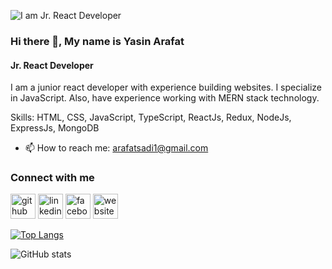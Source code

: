 ![I am Jr. React Developer](https://i.ibb.co/MMjN2D4/linked-In-Cover-2.png)
### Hi there 👋, My name is Yasin Arafat
#### Jr. React Developer

I am a junior react developer with experience building websites. I specialize in JavaScript. Also, have experience working with MERN stack technology.

Skills: HTML, CSS, JavaScript, TypeScript, ReactJs, Redux, NodeJs, ExpressJs, MongoDB

- 📫 How to reach me: arafatsadi1@gmail.com

### Connect with me
[<img src='https://cdn.jsdelivr.net/npm/simple-icons@3.0.1/icons/github.svg' alt='github' height='40'>](https://github.com/arafatsadi1)  [<img src='https://cdn.jsdelivr.net/npm/simple-icons@3.0.1/icons/linkedin.svg' alt='linkedin' height='40'>](https://www.linkedin.com/in/https://www.linkedin.com/in/yasin-arafat-370b5b219//)  [<img src='https://cdn.jsdelivr.net/npm/simple-icons@3.0.1/icons/facebook.svg' alt='facebook' height='40'>](https://www.facebook.com/https://www.facebook.com/Arafat48/)  [<img src='https://cdn.jsdelivr.net/npm/simple-icons@3.0.1/icons/icloud.svg' alt='website' height='40'>](https://rococo-ganache-383ab9.netlify.app/)  

[![Top Langs](https://github-readme-stats.vercel.app/api/top-langs/?username=arafatsadi1)](https://github.com/arafatsadi1/github-readme-stats)

![GitHub stats](https://github-readme-stats.vercel.app/api?username=arafatsadi1&show_icons=true)  

 


